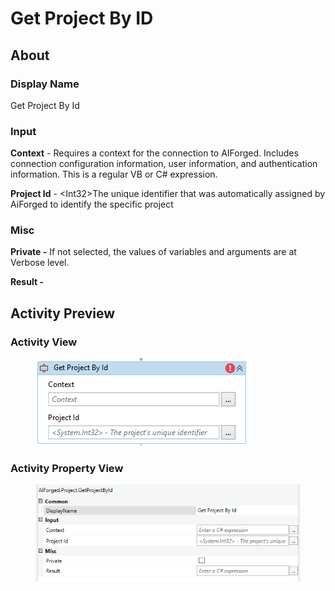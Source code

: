 # Get Project By ID

## About

### Display Name

Get Project By Id

### Input

**Context** - Requires a context for the connection to AIForged. Includes connection configuration information, user information, and authentication information. This is a regular VB or C# expression.

**Project Id** - \<Int32>The unique identifier that was automatically assigned by AiForged to identify the specific project

### Misc

**Private -** If not selected, the values of variables and arguments are at Verbose level.

**Result -**

## Activity Preview

### Activity View

<figure><img src="../../.gitbook/assets/image (108) (1).png" alt=""><figcaption></figcaption></figure>

### Activity Property View

<figure><img src="../../.gitbook/assets/image (8) (6).png" alt=""><figcaption></figcaption></figure>
